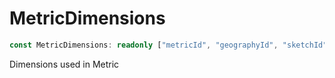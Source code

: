 # MetricDimensions

```ts
const MetricDimensions: readonly ["metricId", "geographyId", "sketchId", "groupId", "classId"];
```

Dimensions used in Metric
